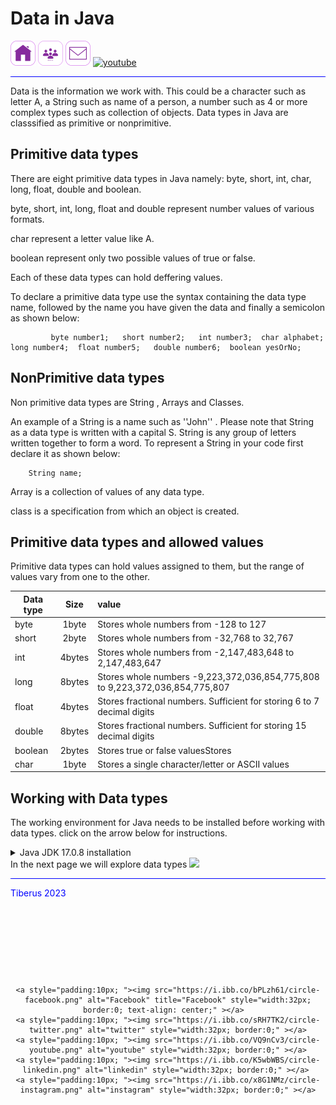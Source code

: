 # Data in Java #

<ul style="list-style-type: none; margin: 0; padding: 0; ">
  <li style="display: inline;"><a href="https://tundetubo.github.io"><img src="home.png" alt="home-page" style="width:40px; height:40px;"/></a></li>
  <li style="display: inline;"><a href="#"><img src="about-us.png" alt="about-us" style="width:40px; height:40px;"/></a></li>
  <li style="display: inline;"><a href="mailto:tunde.tubo@gmail.com"><img src="email.png" alt="contact-us" style="width:40px; height:40px;"/></a></li>
<li style="display: inline;"><a href="#"><img src="https://i.ibb.co/VQ9nCv3/circle-youtube.png" alt="youtube" style="width:40px; height:40px; border:0; visibility:visible;" ></a></li>
<li style="display: inline;"><a href="#"><img src="https://i.ibb.co/x8G1NMz/circle-instagram.png" alt="instagram" style="width:40px; height:40px; border:0; visibility: hidden;" ></a></li>
<li style="display: inline;"><a href="#"><img src="https://i.ibb.co/K5wbWBS/circle-linkedin.png" alt="linkedin" style="width:40px; height:40px; border:0; visibility: hidden;" ></a></li>
</ul> 

<hr style="width:200; background-color: blue;">
  Data is the information we work with. This could be a character such as letter A, a String such as name of a person, a number such as 4 or more complex types such as collection of objects.
  Data types in Java are classsified as primitive or nonprimitive.
  
## Primitive data types ##
  
  There are eight primitive data types in Java namely: byte, short, int, char, long, float, double and boolean.
  
  byte, short, int, long, float and double represent number values of various formats.

  char represent a  letter  value like A.

  boolean represent only two possible values of true or false.

  Each of these data types can hold deffering values.
  
  To declare a primitive data  type use the syntax containing the data type name, followed by the name you have given the data and finally a semicolon as shown below: 
            
  
             byte number1;   short number2;   int number3;  char alphabet;   long number4;  float number5;   double number6;  boolean yesOrNo; 
  

## NonPrimitive data types ##
  
  Non primitive data types are String , Arrays and Classes.

  An example of a String is a name such as   ''John''  . Please note that String as a data type is written with a capital S.
  String is any group of letters written together to form a word. To represent a String in your code first declare it as shown below:

        String name;

  

  Array is a collection of values of any data type.
  
  class is a specification from which an object is created.

## Primitive data types and allowed values ##

   Primitive data types can hold values assigned to them, but the range of values vary from one to the other.

|  Data type    |     Size      | value                                                                                                        |
| ------------- |:-------------:|:-------------------------------------------------------------------------------------------------------------|
|     byte      |     1byte     | Stores whole numbers from -128 to 127                                                                        |
|    short      |     2byte     | Stores whole numbers from -32,768 to 32,767                                                                  |
|     int       |     4bytes    | Stores whole numbers from -2,147,483,648 to 2,147,483,647                                                    |
|     long      |    8bytes     | Stores whole numbers -9,223,372,036,854,775,808 to 9,223,372,036,854,775,807                                 |    
|     float     |    4bytes     | Stores fractional numbers. Sufficient for storing 6 to 7 decimal digits                                      |
|     double    |    8bytes     | Stores fractional numbers. Sufficient for storing 15 decimal digits                                          |
| boolean       |    2bytes     | Stores true or false valuesStores                                                                            |
| char          |    1byte      | Stores a single character/letter or ASCII values                                                             |

## Working with Data types ##
The working environment for Java needs to be installed before working with data types. click on the arrow below for instructions.
<details>
      <summary>Java JDK 17.0.8 installation</summary>
      <p> The Java JDK includes tools useful for developing and testing programs written in the Java programming language.
There are many versions of Java. The latest at the time of writing is Java 20, but we are going to use 17 which is a Long time support version.
To install Java 17.0.8, go to https://www.oracle.com/java/technologies/javase/jdk17-archive-downloads.html and select
and download the Windows x64 Installer.
Run the installer and follow the instructions to stall the Java development environment. </p>
<p>Install an IDE: The Integrated Development Environment has a user interface and tools that makes working with codes easier. </p>
<p>Install Eclipse IDE at https://www.eclipse.org/downloads/packages/release/2022-12/r/eclipse-ide-java-developers</p>
</details>
In the next page we will explore data types <a href=""><img src="https://icons8.com/icon/TWk3CeZpcjHu/walking" /></a>
         
<div class="footer">
  
  <hr style="width:200; background-color: blue;">

 <div>
   <p style="color:blue;">Tiberus 2023</p>
</div>
<div style="visibility:hidden;">
   <p>Terms and conditions</p>
   <p>License agreement</p>
   <p>Privacy policy</p>
   <p>Cookies policy</p>
</div>
<div style="text-align: center">

    <a style="padding:10px; "><img src="https://i.ibb.co/bPLzh61/circle-facebook.png" alt="Facebook" title="Facebook" style="width:32px; border:0; text-align: center;" ></a>  
    <a style="padding:10px; "><img src="https://i.ibb.co/sRH7TK2/circle-twitter.png" alt="twitter" style="width:32px; border:0;" ></a>
    <a style="padding:10px; "><img src="https://i.ibb.co/VQ9nCv3/circle-youtube.png" alt="youtube" style="width:32px; border:0;" ></a>
    <a style="padding:10px; "><img src="https://i.ibb.co/K5wbWBS/circle-linkedin.png" alt="linkedin" style="width:32px; border:0;" ></a> 
    <a style="padding:10px; "><img src="https://i.ibb.co/x8G1NMz/circle-instagram.png" alt="instagram" style="width:32px; border:0;" ></a>
 </div>
</div>
